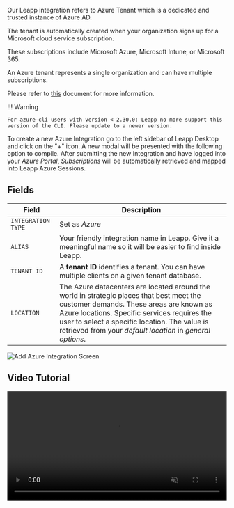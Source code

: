 Our Leapp integration refers to Azure Tenant which is a dedicated and trusted instance of Azure AD.

The tenant is automatically created when your organization signs up for a Microsoft cloud service subscription.

These subscriptions include Microsoft Azure, Microsoft Intune, or Microsoft 365. 

An Azure tenant represents a single organization and can have multiple subscriptions.

Please refer to [this](https://docs.microsoft.com/en-us/azure/active-directory/fundamentals/active-directory-whatis) document for more information.

!!! Warning

    For azure-cli users with version < 2.30.0: Leapp no more support this version of the CLI. Please update to a newer version.

To create a new Azure Integration go to the left sidebar of Leapp Desktop and click on the "+" icon.
A new modal will be presented with the following option to compile. After submitting the new Integration 
and have logged into your *Azure Portal*, 
*Subscriptions* will be automatically retrieved and mapped into Leapp Azure Sessions.

## Fields

| Field              | Description                                                                                                                                                                                                                                                                                        |
|--------------------|----------------------------------------------------------------------------------------------------------------------------------------------------------------------------------------------------------------------------------------------------------------------------------------------------|
| `INTEGRATION TYPE` | Set as *Azure*                                                                                                                                                                                                                                                                                     |
| `ALIAS`            | Your friendly integration name in Leapp. Give it a meaningful name so it will be easier to find inside Leapp.                                                                                                                                                                                      |
| `TENANT ID`        | A **tenant ID** identifies a tenant. You can have multiple clients on a given tenant database.                                                                                                                                                                                                     |
| `LOCATION`         | The Azure datacenters are located around the world in strategic places that best meet the customer demands. These areas are known as Azure locations. Specific services requires the user to select a specific location. The value is retrieved from your *default location* in *general options*. |


![](../../images/screens/newuxui/azure-tenant.png?style=center-img "Add Azure Integration Screen")
## Video Tutorial

<video width="100%" muted autoplay loop> <source src="../../videos/newuxui/azure.mp4" type="video/mp4"> </video>

